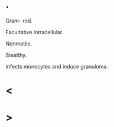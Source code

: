 # .

Gram- rod.

Facultative intracellular.

Nonmotile.

Stealthy.

Infects monocytes and induce granuloma.

# <

# >
